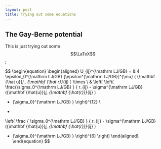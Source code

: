 ```yaml
---
layout: post
title: Trying out some equations
---
```


## The Gay-Berne potential

This is just trying out some $$\LaTeX$$ ;

$$
\begin{equation}
\begin{aligned}
U_{ij}^{\mathrm LJ/GB} =
  & 4 \epsilon_0^{\mathrm LJ/GB}
[\epsilon^{\mathrm LJ/GB}]^{\mu}
( {\mathbf {\hat u}}_j , {\mathbf {\hat r}}_{ij} )
\times \\
  & \left[ \left(
\frac{\sigma_0^{\mathrm LJ/GB}
}
{
r_{ij} -
\sigma^{\mathrm LJ/GB}
({\mathbf {\hat{u}}}_j, {\mathbf {\hat{r}}}_{ij} )
+ {\sigma_0}^{\mathrm LJ/GB}
}
\right)^{12} \\
-
\left(
\frac
{
\sigma_0^{\mathrm LJ/GB}
}
{
r_{ij} -
\sigma^{\mathrm LJ/GB}
({\mathbf {\hat{u}}}_j, {\mathbf {\hat{r}}}_{ij} )
+ {\sigma_0}^{\mathrm LJ/GB}
}
\right)^{6}
\right]
\end{aligned}
\end{equation}
$$
